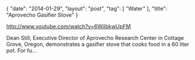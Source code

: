 {
   "date": "2014-01-29",
   "layout": "post",
   "tag": [
      "Water"
   ],
   "title": "Aprovecho Gasifier Stove"
}

http://www.youtube.com/watch?v=6WilbkwUpFM  

Dean Still, Executive Director of Aprovecho Research Center in Cottage Grove, Oregon, demonstrates a gasifier stove that cooks food in a 60 liter pot. For fu...